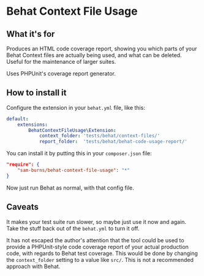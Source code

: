 Behat Context File Usage
========================

What it's for
-------------

Produces an HTML code coverage report, showing you which parts of your Behat Context files are actually being used, and
what can be deleted.  Useful for the maintenance of larger suites.

Uses PHPUnit's coverage report generator.

How to install it
-----------------

Configure the extension in your `behat.yml` file, like this:

```yaml
default:
    extensions:
        BehatContextFileUsage\Extension:
            context_folder: 'tests/behat/context-files/'
            report_folder:  'tests/behat/behat-code-usage-report/'
```

You can install it by putting this in your `composer.json` file:

```json
"require": {
    "sam-burns/behat-context-file-usage": "*"
}
```

Now just run Behat as normal, with that config file.

Caveats
-------

It makes your test suite run slower, so maybe just use it now and again.  Take the stuff back out of the `behat.yml` to
turn it off.

It has not escaped the author's attention that the tool could be used to provide a PHPUnit-style code coverage report of
your actual production code, with regards to Behat test coverage.  This would be done by changing the `context_folder`
setting to a value like `src/`.  This is not a recommended approach with Behat.
